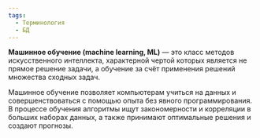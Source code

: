 ```yaml
---
tags:
  - Терминология
  - БД
---
```

**Машинное обучение (machine learning, ML)** — это класс методов искусственного интеллекта, характерной чертой которых является не прямое решение задачи, а обучение за счёт применения решений множества сходных задач.

Машинное обучение позволяет компьютерам учиться на данных и совершенствоваться с помощью опыта без явного программирования. В процессе обучения алгоритмы ищут закономерности и корреляции в больших наборах данных, а также принимают оптимальные решения и создают прогнозы.